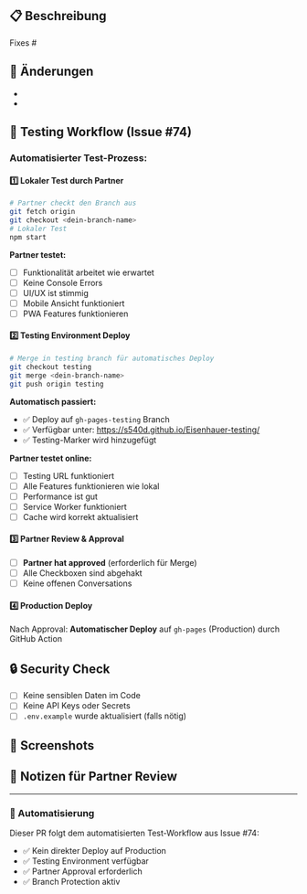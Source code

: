 ## 📋 Beschreibung
<!-- Beschreibe kurz, was dieser PR macht -->

Fixes #<!-- Issue Nummer -->

## 🔄 Änderungen
<!-- Liste die wichtigsten Änderungen auf -->
-
-

## 🧪 Testing Workflow (Issue #74)

### Automatisierter Test-Prozess:

#### 1️⃣ Lokaler Test durch Partner
```bash
# Partner checkt den Branch aus
git fetch origin
git checkout <dein-branch-name>
# Lokaler Test
npm start
```

**Partner testet:**
- [ ] Funktionalität arbeitet wie erwartet
- [ ] Keine Console Errors
- [ ] UI/UX ist stimmig
- [ ] Mobile Ansicht funktioniert
- [ ] PWA Features funktionieren

#### 2️⃣ Testing Environment Deploy
```bash
# Merge in testing branch für automatisches Deploy
git checkout testing
git merge <dein-branch-name>
git push origin testing
```

**Automatisch passiert:**
- ✅ Deploy auf `gh-pages-testing` Branch
- ✅ Verfügbar unter: https://s540d.github.io/Eisenhauer-testing/
- ✅ Testing-Marker wird hinzugefügt

**Partner testet online:**
- [ ] Testing URL funktioniert
- [ ] Alle Features funktionieren wie lokal
- [ ] Performance ist gut
- [ ] Service Worker funktioniert
- [ ] Cache wird korrekt aktualisiert

#### 3️⃣ Partner Review & Approval
- [ ] **Partner hat approved** (erforderlich für Merge)
- [ ] Alle Checkboxen sind abgehakt
- [ ] Keine offenen Conversations

#### 4️⃣ Production Deploy
Nach Approval: **Automatischer Deploy** auf `gh-pages` (Production) durch GitHub Action

## 🔒 Security Check
- [ ] Keine sensiblen Daten im Code
- [ ] Keine API Keys oder Secrets
- [ ] `.env.example` wurde aktualisiert (falls nötig)

## 📸 Screenshots
<!-- Optional: Screenshots für UI Änderungen -->

## 📝 Notizen für Partner Review
<!-- Worauf soll besonders geachtet werden? -->

---

### 🤖 Automatisierung
Dieser PR folgt dem automatisierten Test-Workflow aus Issue #74:
- ✅ Kein direkter Deploy auf Production
- ✅ Testing Environment verfügbar
- ✅ Partner Approval erforderlich
- ✅ Branch Protection aktiv
